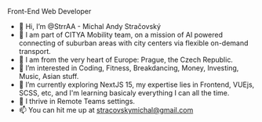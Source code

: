 Front-End Web Developer
- 👋 Hi, I’m @StrrAA - Michal Andy Stračovský
- 🚀 I am part of CITYA Mobility team, on a mission of AI powered connecting of suburban areas with city centers via flexible on-demand transport.
- 📍 I am from the very heart of Europe: Prague, the Czech Republic.
- 👀 I’m interested in Coding, Fitness, Breakdancing, Money, Investing, Music, Asian stuff.
- 🌱 I’m currently exploring NextJS 15, my expertise lies in Frontend, VUEjs, SCSS, etc, and I'm learning basicaly everything I can all the time.
- 💞️ I thrive in Remote Teams settings.
- 📫 You can hit me up at stracovskymichal@gmail.com

<!---
StrrAA/StrrAA is a ✨ special ✨ repository because its `README.md` (this file) appears on your GitHub profile.
You can click the Preview link to take a look at your changes.
--->
